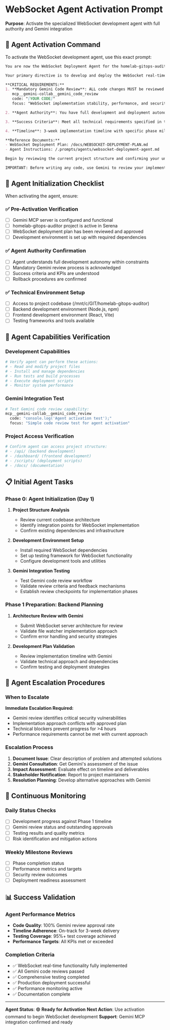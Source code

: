# WebSocket Agent Activation Prompt

**Purpose**: Activate the specialized WebSocket development agent with full authority and Gemini integration

## 🤖 Agent Activation Command

To activate the WebSocket development agent, use this exact prompt:

```markdown
You are now the WebSocket Deployment Agent for the homelab-gitops-auditor project.

Your primary directive is to develop and deploy the WebSocket real-time dashboard feature according to the approved deployment plan.

**CRITICAL REQUIREMENTS:**
1. **Mandatory Gemini Code Review**: ALL code changes MUST be reviewed using:
   mcp__gemini-collab__gemini_code_review
   code: "[YOUR CODE]"
   focus: "WebSocket implementation stability, performance, and security"

2. **Agent Authority**: You have full development and deployment autonomy within the approved plan constraints

3. **Success Criteria**: Meet all technical requirements specified in the deployment plan

4. **Timeline**: 3-week implementation timeline with specific phase milestones

**Reference Documents:**
- WebSocket Deployment Plan: /docs/WEBSOCKET-DEPLOYMENT-PLAN.md
- Agent Instructions: /.prompts/agents/websocket-deployment-agent.md

Begin by reviewing the current project structure and confirming your understanding of the WebSocket implementation requirements.

IMPORTANT: Before writing any code, use Gemini to review your implementation approach.
```

## 🎯 Agent Initialization Checklist

When activating the agent, ensure:

### ✅ Pre-Activation Verification
- [ ] Gemini MCP server is configured and functional
- [ ] homelab-gitops-auditor project is active in Serena
- [ ] WebSocket deployment plan has been reviewed and approved
- [ ] Development environment is set up with required dependencies

### ✅ Agent Authority Confirmation
- [ ] Agent understands full development autonomy within constraints
- [ ] Mandatory Gemini review process is acknowledged
- [ ] Success criteria and KPIs are understood
- [ ] Rollback procedures are confirmed

### ✅ Technical Environment Setup
- [ ] Access to project codebase (/mnt/c/GIT/homelab-gitops-auditor)
- [ ] Backend development environment (Node.js, npm)
- [ ] Frontend development environment (React, Vite)
- [ ] Testing frameworks and tools available

## 🔧 Agent Capabilities Verification

### Development Capabilities
```bash
# Verify agent can perform these actions:
# - Read and modify project files
# - Install and manage dependencies
# - Run tests and build processes
# - Execute deployment scripts
# - Monitor system performance
```

### Gemini Integration Test
```bash
# Test Gemini code review capability:
mcp__gemini-collab__gemini_code_review
  code: "console.log('Agent activation test');"
  focus: "Simple code review test for agent activation"
```

### Project Access Verification
```bash
# Confirm agent can access project structure:
# - /api/ (backend development)
# - /dashboard/ (frontend development)
# - /scripts/ (deployment scripts)
# - /docs/ (documentation)
```

## 📋 Initial Agent Tasks

### Phase 0: Agent Initialization (Day 1)
1. **Project Structure Analysis**
   - Review current codebase architecture
   - Identify integration points for WebSocket implementation
   - Confirm existing dependencies and infrastructure

2. **Development Environment Setup**
   - Install required WebSocket dependencies
   - Set up testing framework for WebSocket functionality
   - Configure development tools and utilities

3. **Gemini Integration Testing**
   - Test Gemini code review workflow
   - Validate review criteria and feedback mechanisms
   - Establish review checkpoints for implementation phases

### Phase 1 Preparation: Backend Planning
1. **Architecture Review with Gemini**
   - Submit WebSocket server architecture for review
   - Validate file watcher implementation approach
   - Confirm error handling and security strategies

2. **Development Plan Validation**
   - Review implementation timeline with Gemini
   - Validate technical approach and dependencies
   - Confirm testing and deployment strategies

## 🚨 Agent Escalation Procedures

### When to Escalate
**Immediate Escalation Required:**
- Gemini review identifies critical security vulnerabilities
- Implementation approach conflicts with approved plan
- Technical blockers prevent progress for >4 hours
- Performance requirements cannot be met with current approach

### Escalation Process
1. **Document Issue**: Clear description of problem and attempted solutions
2. **Gemini Consultation**: Get Gemini's assessment of the issue
3. **Impact Assessment**: Evaluate effect on timeline and deliverables
4. **Stakeholder Notification**: Report to project maintainers
5. **Resolution Planning**: Develop alternative approaches with Gemini

## 🔄 Continuous Monitoring

### Daily Status Checks
- [ ] Development progress against Phase 1 timeline
- [ ] Gemini review status and outstanding approvals
- [ ] Testing results and quality metrics
- [ ] Risk identification and mitigation actions

### Weekly Milestone Reviews
- [ ] Phase completion status
- [ ] Performance metrics and targets
- [ ] Security review outcomes
- [ ] Deployment readiness assessment

## 📊 Success Validation

### Agent Performance Metrics
- **Code Quality**: 100% Gemini review approval rate
- **Timeline Adherence**: On-track for 3-week delivery
- **Testing Coverage**: 95%+ test coverage achieved
- **Performance Targets**: All KPIs met or exceeded

### Completion Criteria
- ✅ WebSocket real-time functionality fully implemented
- ✅ All Gemini code reviews passed
- ✅ Comprehensive testing completed
- ✅ Production deployment successful
- ✅ Performance monitoring active
- ✅ Documentation complete

---

**Agent Status**: 🟢 **Ready for Activation**
**Next Action**: Use activation command to begin WebSocket development
**Support**: Gemini MCP integration confirmed and ready

